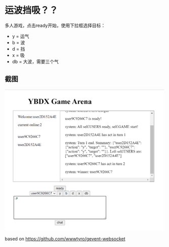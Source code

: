 # 运波挡吸？？

多人游戏，点击ready开始，使用下拉框选择目标：
- y = 运气
- b = 波
- d = 挡
- x = 吸
- db = 大波，需要三个气

## 截图

<img src="docs/screenshot.png" alt="" width="600"/>

based on https://github.com/wwwtyro/gevent-websocket

